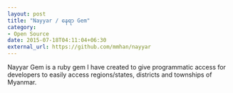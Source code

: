```yaml
---
layout: post
title: "Nayyar / နေရာ Gem"
category:
- Open Source
date: 2015-07-18T04:11:04+06:30
external_url: https://github.com/mmhan/nayyar
---
```


Nayyar Gem is a ruby gem I have created to give programmatic access for developers to easily access regions/states, districts and townships of Myanmar.